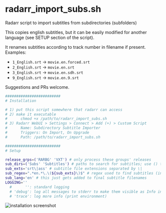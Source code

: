 # radarr_import_subs.sh
Radarr script to import subtitles from subdirectories (subfolders)

This copies english subtitles, but it can be easily modified for another language (see SETUP section of the script).

It renames subtitles according to track number in filename if present.
Examples:
- `1_English.srt` -> `movie.en.forced.srt`
- `2_English.srt` -> `movie.en.srt`
- `3_English.srt` -> `movie.en.sdh.srt`
- `9_English.srt` -> `movie.en.9.srt`

Suggestions and PRs welcome.

```bash
#########################
# Installation

# 1) put this script somewhere that radarr can access
# 2) make it executable
#      chmod +x /path/to/radarr_import_subs.sh
# 3) Radarr WebUI > Settings > Connect > Add (+) > Custom Script
#      Name: Subdirectory Subtitle Importer
#      Triggers: On Import, On Upgrade
#      Path: /path/to/radarr_import_subs.sh

#########################
# Setup

release_grps=('RARBG' 'VXT') # only process these groups' releases
sub_dirs=('Subs' 'Subtitles') # paths to search for subtitles; use () to search all subdirectories
sub_exts='srt\|ass' # subtitle file extensions separated by \|
sub_regex=".*en.*\.\(${sub_exts}\)$" # regex used to find subtitles (in this POS regex variant, you have to escape ())
sub_lang='en' # this just gets added to final subtitle filenames
LOGGING=''
  #      '': standard logging
  # 'debug': log all messages to stderr to make them visible as Info in radarr logs
  # 'trace': log more info (print environment)
```

![installation screenshot](https://i.imgur.com/vXXz5K1.png)
